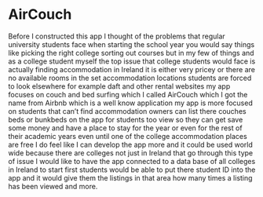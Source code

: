 # AirCouch
Before I constructed this app I thought of the problems that regular university students face when starting the school year you would say things like picking the right college sorting out courses but in my few of things and as a college student myself the top issue that college students would face is actually finding accommodation in Ireland it is either very pricey or there are no available rooms in the set accommodation locations students are forced to look elsewhere for example daft and other rental websites my app focuses on couch and bed surfing which I called AirCouch which I got the name from Airbnb which is a well know application my app is more focused on students that can’t find accommodation owners can list there couches beds or bunkbeds on the app for students too view so they can get save some money and have a place to stay for the year or even for the rest of their academic years even until one of the college accommodation places are free I do feel like I can develop the app more and it could be used world wide because there are colleges not just in Ireland that go through this type of issue I would like to have the app connected to a data base of all colleges in Ireland to start first students would be able to put there student ID into the app and it would give them the listings in that area how many times a listing has been viewed and more.
